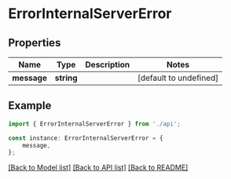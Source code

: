 # ErrorInternalServerError


## Properties

Name | Type | Description | Notes
------------ | ------------- | ------------- | -------------
**message** | **string** |  | [default to undefined]

## Example

```typescript
import { ErrorInternalServerError } from './api';

const instance: ErrorInternalServerError = {
    message,
};
```

[[Back to Model list]](../README.md#documentation-for-models) [[Back to API list]](../README.md#documentation-for-api-endpoints) [[Back to README]](../README.md)
